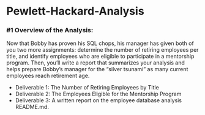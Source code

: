 # Pewlett-Hackard-Analysis



### #1 Overview of the Analysis:
Now that Bobby has proven his SQL chops, his manager has given both of you two more assignments: determine the number of retiring employees per title, and identify employees who are eligible to participate in a mentorship program. Then, you’ll write a report that summarizes your analysis and helps prepare Bobby’s manager for the “silver tsunami” as many current employees reach retirement age.

* Deliverable 1: The Number of Retiring Employees by Title
* Deliverable 2: The Employees Eligible for the Mentorship Program
* Deliverable 3: A written report on the employee database analysis README.md.

